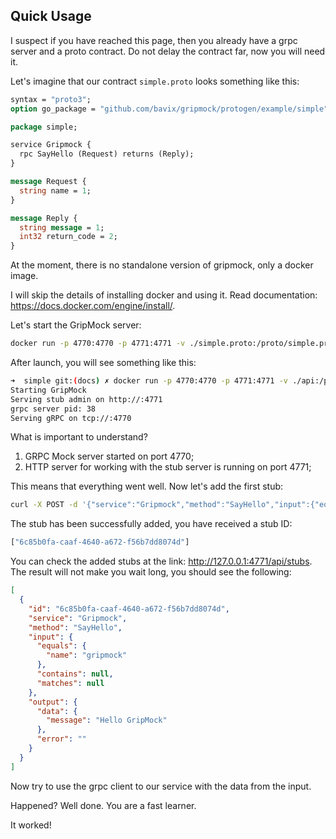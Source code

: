 ## Quick Usage

I suspect if you have reached this page, then you already have a grpc server and a proto contract. Do not delay the contract far, now you will need it.

Let's imagine that our contract `simple.proto` looks something like this:
```protobuf
syntax = "proto3";
option go_package = "github.com/bavix/gripmock/protogen/example/simple";

package simple;

service Gripmock {
  rpc SayHello (Request) returns (Reply);
}

message Request {
  string name = 1;
}

message Reply {
  string message = 1;
  int32 return_code = 2;
}
```

At the moment, there is no standalone version of gripmock, only a docker image.

I will skip the details of installing docker and using it. Read documentation: https://docs.docker.com/engine/install/.

Let's start the GripMock server:
```bash
docker run -p 4770:4770 -p 4771:4771 -v ./simple.proto:/proto/simple.proto:ro bavix/gripmock /proto/simple.proto
```

After launch, you will see something like this: 
```bash
➜  simple git:(docs) ✗ docker run -p 4770:4770 -p 4771:4771 -v ./api:/proto:ro bavix/gripmock /proto/simple.proto
Starting GripMock
Serving stub admin on http://:4771
grpc server pid: 38
Serving gRPC on tcp://:4770
```

What is important to understand? 
1. GRPC Mock server started on port 4770;
2. HTTP server for working with the stub server is running on port 4771;

This means that everything went well. Now let's add the first stub:
```bash
curl -X POST -d '{"service":"Gripmock","method":"SayHello","input":{"equals":{"name":"gripmock"}},"output":{"data":{"message":"Hello GripMock"}}}' 127.0.0.1:4771/api/stubs
```

The stub has been successfully added, you have received a stub ID:
```bash
["6c85b0fa-caaf-4640-a672-f56b7dd8074d"]
```

You can check the added stubs at the link: http://127.0.0.1:4771/api/stubs.
The result will not make you wait long, you should see the following:
```json
[
  {
    "id": "6c85b0fa-caaf-4640-a672-f56b7dd8074d",
    "service": "Gripmock",
    "method": "SayHello",
    "input": {
      "equals": {
        "name": "gripmock"
      },
      "contains": null,
      "matches": null
    },
    "output": {
      "data": {
        "message": "Hello GripMock"
      },
      "error": ""
    }
  }
]
```

Now try to use the grpc client to our service with the data from the input.

Happened? Well done. You are a fast learner.

It worked! 